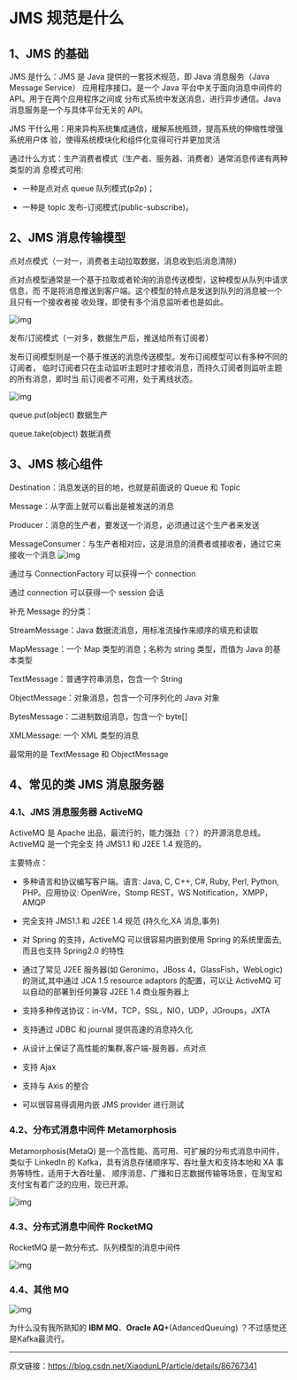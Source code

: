 # JMS 规范是什么 

## 1、JMS 的基础 
JMS 是什么：JMS 是 Java 提供的一套技术规范，即 Java 消息服务（Java Message Service） 应用程序接口。是一个 Java 平台中关于面向消息中间件的 API。用于在两个应用程序之间或 分布式系统中发送消息，进行异步通信。Java 消息服务是一个与具体平台无关的 API。 

JMS 干什么用：用来异构系统集成通信，缓解系统瓶颈，提高系统的伸缩性增强系统用户体 验，使得系统模块化和组件化变得可行并更加灵活 

通过什么方式：生产消费者模式（生产者、服务器、消费者）通常消息传递有两种类型的消 息模式可用: 

- 一种是点对点 queue 队列模式(p2p)；

- 一种是 topic 发布-订阅模式(public-subscribe)。 

## 2、JMS 消息传输模型 

点对点模式（一对一，消费者主动拉取数据，消息收到后消息清除） 

点对点模型通常是一个基于拉取或者轮询的消息传送模型，这种模型从队列中请求信息，而 不是将消息推送到客户端。这个模型的特点是发送到队列的消息被一个且只有一个接收者接 收处理，即使有多个消息监听者也是如此。 

![img](https://img-blog.csdnimg.cn/20190206033336510.png)

发布/订阅模式（一对多，数据生产后，推送给所有订阅者） 

发布订阅模型则是一个基于推送的消息传送模型。发布订阅模型可以有多种不同的订阅者， 临时订阅者只在主动监听主题时才接收消息，而持久订阅者则监听主题的所有消息，即时当 前订阅者不可用，处于离线状态。

![img](https://img-blog.csdnimg.cn/20190206035559245.png?x-oss-process=image/watermark,type_ZmFuZ3poZW5naGVpdGk,shadow_10,text_aHR0cHM6Ly9ibG9nLmNzZG4ubmV0L1hpYW9kdW5MUA==,size_16,color_FFFFFF,t_70)

queue.put(object)   数据生产

queue.take(object)   数据消费 

## 3、JMS 核心组件 

Destination：消息发送的目的地，也就是前面说的 Queue 和 Topic

Message：从字面上就可以看出是被发送的消息

Producer：消息的生产者，要发送一个消息，必须通过这个生产者来发送

MessageConsumer：与生产者相对应，这是消息的消费者或接收者，通过它来接收一个消息 
![img](https://img-blog.csdnimg.cn/20190206042150849.png?x-oss-process=image/watermark,type_ZmFuZ3poZW5naGVpdGk,shadow_10,text_aHR0cHM6Ly9ibG9nLmNzZG4ubmV0L1hpYW9kdW5MUA==,size_16,color_FFFFFF,t_70)

通过与 ConnectionFactory 可以获得一个 connection

通过 connection 可以获得一个 session 会话  

补充 Message 的分类：

StreamMessage：Java 数据流消息，用标准流操作来顺序的填充和读取

MapMessage：一个 Map 类型的消息；名称为 string 类型，而值为 Java 的基本类型

TextMessage：普通字符串消息，包含一个 String

ObjectMessage：对象消息，包含一个可序列化的 Java 对象

BytesMessage：二进制数组消息，包含一个 byte[]

XMLMessage:  一个 XML 类型的消息

最常用的是 TextMessage 和 ObjectMessage


## 4、常见的类 JMS 消息服务器 
### 4.1、JMS 消息服务器 ActiveMQ 

ActiveMQ 是 Apache 出品，最流行的，能力强劲（？）的开源消息总线。ActiveMQ 是一个完全支 持 JMS1.1 和 J2EE 1.4 规范的。

主要特点： 

- 多种语言和协议编写客户端。语言: Java, C, C++, C#, Ruby, Perl, Python, PHP。应用协议: OpenWire，Stomp REST，WS Notification，XMPP，AMQP

- 完全支持 JMS1.1 和 J2EE 1.4 规范 (持久化,XA 消息,事务)

- 对 Spring 的支持，ActiveMQ 可以很容易内嵌到使用 Spring 的系统里面去,而且也支持 Spring2.0 的特性

- 通过了常见 J2EE 服务器(如 Geronimo，JBoss 4，GlassFish，WebLogic)的测试,其中通过 JCA 1.5 resource adaptors 的配置，可以让 ActiveMQ 可以自动的部署到任何兼容 J2EE 1.4 商业服务器上 

- 支持多种传送协议：in-VM，TCP，SSL，NIO，UDP，JGroups，JXTA

- 支持通过 JDBC 和 journal 提供高速的消息持久化

- 从设计上保证了高性能的集群,客户端-服务器，点对点

- 支持 Ajax

- 支持与 Axis 的整合

- 可以很容易得调用内嵌 JMS provider 进行测试 

### 4.2、分布式消息中间件 Metamorphosis 

Metamorphosis(MetaQ) 是一个高性能、高可用、可扩展的分布式消息中间件，类似于 LinkedIn 的 Kafka，具有消息存储顺序写、吞吐量大和支持本地和 XA 事务等特性，适用于大吞吐量、 顺序消息、广播和日志数据传输等场景，在淘宝和支付宝有着广泛的应用，现已开源。 

![img](https://img-blog.csdnimg.cn/20190206042343903.png?x-oss-process=image/watermark,type_ZmFuZ3poZW5naGVpdGk,shadow_10,text_aHR0cHM6Ly9ibG9nLmNzZG4ubmV0L1hpYW9kdW5MUA==,size_16,color_FFFFFF,t_70)



### 4.3、分布式消息中间件 RocketMQ 

RocketMQ 是一款分布式、队列模型的消息中间件 

![img](https://img-blog.csdnimg.cn/20190206042402579.png)



### 4.4、其他 MQ 

![img](https://img-blog.csdnimg.cn/20190206042412776.png)

为什么没有我所熟知的 **IBM MQ**、**Oracle AQ***(AdancedQueuing) ？不过感觉还是Kafka最流行。

---

原文链接：https://blog.csdn.net/XiaodunLP/article/details/86767341